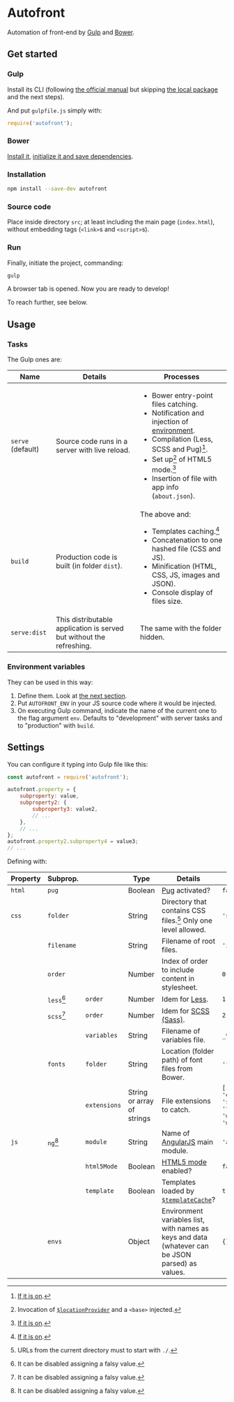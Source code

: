 # Autofront

Automation of front-end by [Gulp](https://gulpjs.com) and [Bower](https://bower.io).

## Get started

### Gulp

Install its CLI (following [the official manual](https://gulpjs.com/docs/en/getting-started/quick-start/) but skipping [the local package](https://gulpjs.com/docs/en/getting-started/quick-start/#install-the-gulp-package-in-your-devdependencies) and the next steps).

And put `gulpfile.js` simply with:

```js
require('autofront');
```

### Bower

[Install it](https://bower.io/#install-bower), [initialize it and save dependencies](https://bower.io/#save-packages).

### Installation

```sh
npm install --save-dev autofront
```

### Source code

Place inside directory `src`; at least including the main page (`index.html`), without embedding tags (`<link>`s and `<script>`s).

### Run

Finally, initiate the project, commanding:

```sh
gulp
```

A browser tab is opened. Now you are ready to develop!

To reach further, see below.

## Usage

### Tasks

The Gulp ones are:

| Name | Details | Processes |
| --- | --- | --- |
| `serve` (default) | Source code runs in a server with live reload. | <ul><li>Bower entry-point files catching.</li><li>Notification and injection of [environment](#environment-variables).</li><li>Compilation (Less, SCSS and Pug)[^1].</li><li>Set up[^2] of HTML5 mode.[^1]</li><li>Insertion of file with app info (`about.json`).</li></ul> |
| `build` | Production code is built (in folder `dist`). | The above and: <ul><li>Templates caching.[^1]</li><li>Concatenation to one hashed file (CSS and JS).</li><li>Minification (HTML, CSS, JS, images and JSON).</li><li>Console display of files size.</li></ul> |
| `serve:dist` | This distributable application is served but without the refreshing. | The same with the folder hidden. |

[^1]: [If it is on](#settings).
[^2]: Invocation of [`$locationProvider`](https://docs.angularjs.org/api/ng/provider/$locationProvider#html5Mode) and a `<base>` injected.

### Environment variables

They can be used in this way:

1. Define them. Look at [the next section](#settings).
2. Put `AUTOFRONT_ENV` in your JS source code where it would be injected.
3. On executing Gulp command, indicate the name of the current one to the flag argument `env`. Defaults to "development" with server tasks and to "production" with `build`.

## Settings

You can configure it typing into Gulp file like this:

```js
const autofront = require('autofront');

autofront.property = {
	subproperty: value,
	subproperty2: {
		subproperty3: value2,
		// ...
	},
	// ...
};
autofront.property2.subproperty4 = value3;
// ...
```

Defining with:

| Property | Subprop. | | Type | Details | Default |
| --- | --- | --- | --- | --- | --- |
| `html` | `pug` | | Boolean | [Pug](https://pugjs.org) activated? | `false` |
| `css` | `folder` | | String | Directory that contains CSS files.[^3] Only one level allowed. | `'styles/'` |
| <!-- 〃 --> | `filename` | | String | Filename of root files. | `'index'` |
| <!-- 〃 --> | `order` | | Number | Index of order to include content in stylesheet. | `0` |
| <!-- 〃 --> | `less`[^4] | `order` | Number | Idem for [Less](https://lesscss.org). | `1` |
| <!-- 〃 --> | `scss`[^4] | `order` | Number | Idem for [SCSS (Sass)](https://sass-lang.com/documentation/syntax#scss). | `2` |
| <!-- 〃 --> | <!-- 〃 --> | `variables` | String | Filename of variables file. | `_variables` |
| <!-- 〃 --> | `fonts` | `folder` | String | Location (folder path) of font files from Bower. | `'fonts/'` |
| <!-- 〃 --> | <!-- 〃 --> | `extensions` | String or array of strings | File extensions to catch. | `['eot', 'otf', 'svg', 'ttf', 'woff', 'woff2']` |
| `js` | `ng`[^4] | `module` | String | Name of [AngularJS](https://angularjs.org) main module. | `'app'` |
| <!-- 〃 --> | <!-- 〃 --> | `html5Mode` | Boolean | [HTML5 mode](https://docs.angularjs.org/guide/$location#html5-mode) enabled? | `false` |
| <!-- 〃 --> | <!-- 〃 --> | `template` | Boolean | Templates loaded by [`$templateCache`](https://docs.angularjs.org/api/ng/service/$templateCache)? | `true` |
| <!-- 〃 --> | `envs` | | Object | Environment variables list, with names as keys and data (whatever can be JSON parsed) as values. | `{}` |

[^3]: URLs from the current directory must to start with `./`.
[^4]: It can be disabled assigning a falsy value.